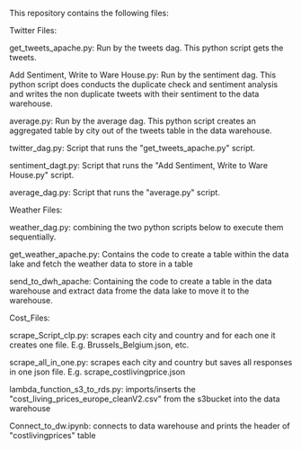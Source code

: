 This repository contains the following files: 

Twitter Files: 

get_tweets_apache.py: Run by the tweets dag. This python script gets the tweets.

Add Sentiment, Write to Ware House.py: Run by the sentiment dag. This python script does conducts the duplicate check and sentiment analysis and writes the non duplicate tweets with their sentiment to the data warehouse. 

average.py: Run by the average dag. This python script creates an aggregated table by city  out of the tweets table in the data warehouse.

twitter_dag.py:  Script that runs the "get_tweets_apache.py" script.

sentiment_dagt.py: Script that runs the "Add Sentiment, Write to Ware House.py" script.

average_dag.py: Script that runs the "average.py" script.



Weather Files: 

weather_dag.py: combining the two python scripts below to execute them sequentially. 

get_weather_apache.py: Contains the code to create a table within the data lake and fetch the weather data to store in a table

send_to_dwh_apache: Containing the code to create a table in the data warehouse and extract data frome the data lake to move it to the warehouse. 


Cost_Files:

scrape_Script_clp.py: scrapes each city and country and for each one it creates one file. E.g. Brussels_Belgium.json, etc.

scrape_all_in_one.py: scrapes each city and country but saves all responses in one json file. E.g. scrape_costlivingprice.json

lambda_function_s3_to_rds.py: imports/inserts the "cost_living_prices_europe_cleanV2.csv" from the s3bucket into the data warehouse

Connect_to_dw.ipynb: connects to data warehouse and prints the header of "costlivingprices" table
